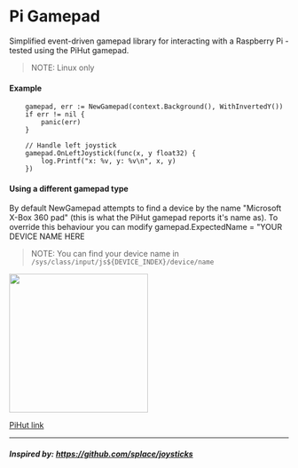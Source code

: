 # Pi Gamepad

Simplified event-driven gamepad library for interacting with a Raspberry Pi - tested using the PiHut gamepad.
> NOTE: Linux only

#### Example

```
	gamepad, err := NewGamepad(context.Background(), WithInvertedY())
	if err != nil {
		panic(err)
	}

	// Handle left joystick
	gamepad.OnLeftJoystick(func(x, y float32) {
		log.Printf("x: %v, y: %v\n", x, y)
	})
```

#### Using a different gamepad type
By default NewGamepad attempts to find a device by the name "Microsoft X-Box 360 pad" (this is what the PiHut gamepad reports it's name as).
To override this behaviour you can modify gamepad.ExpectedName = "YOUR DEVICE NAME HERE
> NOTE: You can find your device name in `/sys/class/input/js${DEVICE_INDEX}/device/name`

<img src="https://cdn.shopify.com/s/files/1/0176/3274/products/raspberry-pi-compatible-wireless-gamepad-controller-the-pi-hut-102347-22608519185_1000x.jpg?v=1646248693" width="250"/>

[PiHut link](https://thepihut.com/products/raspberry-pi-compatible-wireless-gamepad-controller)

----

##### Inspired by: https://github.com/splace/joysticks